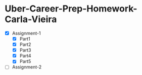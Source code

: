 # Uber-Career-Prep-Homework-Carla-Vieira

- [x] Assignment-1
  - [x] Part1
  - [x] Part2
  - [x] Part3
  - [x] Part4
  - [x] Part5
- [ ] Assignment-2
